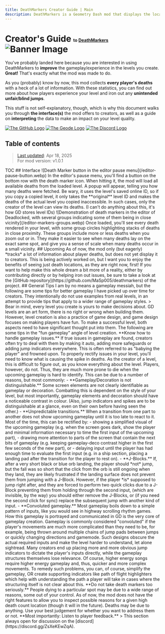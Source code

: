 ```yaml
---
title: DeathMarkers Creator Guide | Main
description: DeathMarkers is a Geometry Dash mod that displays the locations where other players have failed. This is a Guide for Level Creators on how to use the data to their advantage.
---
```


# Creator's Guide <span style="font-size:50%">to [DeathMarkers](https://geode-sdk.org/mods/freakyrobot.deathmarkers)</span><img alt="Banner Image" src="/banner.webp">

You've probably landed here because you are interested in using DeathMarkers to **improve** the gameplay/experience in the levels you create. **Great!** That's exactly what the mod was made to do.

As you (probably) know by now, this mod collects **every player's deaths** with a heck of a lot of information. With these statistics, you can find out more about how players experience your level and iron out any **unintended unfair/blind jumps**.

This stuff is not self-explanatory, though, which is why this document walks you through **the interface(s)** the mod offers to creators, as well as a guide on **interpreting** the data to make an impact on your level quality.

<div class="links">
<a name="GitHub" target="_blank" href="https://github.com/MaSp005/deathmarkers"><img alt="The GitHub Logo" src="/github.webp"></a>
<a name="Geode" target="_blank" href="https://geode-sdk.org/mods/freakyrobot.deathmarkers"><img alt="The Geode Logo" src="/geode.webp"></a>
<a name="Discord" target="_blank" href="https://discord.gg/hzDFNaNgCf"><img alt="The Discord Logo" src="/discord.webp"></a>
</div>

## Table of contents

> [Last updated](https://github.com/MaSp005/deathmarkers/commits/main/server/pages/index.md): Apr 18, 2025<br>For mod version: v1.0.1

<?>TOC

## Interface

![Death Marker button in the editor pause menu](/editor-pause-button.webp)

In the editor's pause menu, you'll find a button on the bottom row with the death marker icon. When hitting it, the mod will load all available deaths from the loaded level. A popup will appear, telling you how many deaths were fetched.

Be wary, it uses the level's saved online ID, so if you copy a copied level, it only takes the **original** level ID and makes the deaths of the actual level you copied inaccessible. In such cases, only the creator of the level can view its deaths. (I can't do anything about this, it's how GD stores level IDs)

![Demonstration of death markers in the editor of Deadlocked, with several groups indicating some of them being in close vicinity](/editor-markers-groups.webp)

Once loaded, you'll see every death rendered in your level, with some group circles highlighting stacks of deaths in close proximity. These groups include more or less deaths when you zoom out or in. They make it easier to see when many deaths lay on the exact same spot, and give you a sense of scale when many deaths occur in a small vicinity.

<!-- TODO: Abandon Vocab section, make entire sections for each topic directly
## Vocabulary

For the rest of the guide, we'll need to lay some ground rules about **vocabulary**. How each of these work together will be discussed later. This list is grouped by thematic relevance.

A **death** is the event of a player dying to an obstacle in the level. A **death location** is the location of that death and a **death marker** consists of said location along with other data. These are collected and can be displayed.

![Explanatory graphic on new/matched bests and setbacks](/bests-setbacks.webp)

A **new best** is a death in which the player reached their new highest progress. This implies that they have never seen that location before. A **matched best** is a death in which the player dies in the vicinity of their current best. 

A **setback** is a death in which the player dies significantly earlier than their current best. Setbacks can be split into two groups: **new setbacks** are the first time that a player has died at that location, but they have previously beat it the first time they encountered it. **Old setbacks** are players dying to a location which was a new best (or new setback) previously, despite having passed it before.

**Sightreading** is the practice of entirely (and confidently) predicting the upcoming gameplay by sight (or rhythmic anticipation) alone. Blind button spamming with no understanding of the gameplay is not sightreading. **Blind Jumps** are required inputs that are not reasonably able to be sightread, e.g. a jump instantly after landing a long fall or a transition that does not give enough time to examine the gameplay coming up.

![Overlay of two paths across a green-orb chain, demonstrating that the timing on the first orb impacts the trajectory and causing a sequence to be impossible](/anticipated-jumps.webp)

**Anticipated jumps** are a combination of inputs in which the first input can be hit at any timing with no direct consequences, and will still allow the second input to happen, but limit the timing window to one where death is guaranteed. These combinations can be of any length, where a slightly missed timing on the first input guarantees death at least by the last input.
-->

## Upcoming

As of now, the mod only (but eagerly) *tracks* a lot of information about player deaths, but does not yet display it to creators. This is being actively worked on, but I want you to enjoy the benefits of seeing just death locations, as they are right now, first!

If you want to help make this whole dream a bit more of a reality, either by contributing directly or by helping iron out issues, be sure to take a look at the [GitHub repository](https://github.com/MaSp005/deathmarkers) of the project. <span class="love"></span>

## General Tips

I am by no means a gameplay messiah, but the following are some tips for better gameplay I have picked up over time for creators. They intentionally do not use examples from real levels, in an attempt to provide tips that apply to a wider range of gameplay styles.

> Bear in mind, every level you create is yours to make decisions about. GD levels are an art form, there is no right or wrong when building them. However, level creation is also a practice of game design, and game design focuses on making players have fun. To make a successful level, both aspects need to have significant thought put into them. The following are some tips in the "fun gameplay" angle of level creation.

**Know how to handle gameplay issues.** If true issues in gameplay are found, creators often try to deal with them by making it auto, adding more safeguards or adding jump indicators everywhere. This is often referred to as "babying the player" and frowned upon. To properly rectify issues in your level, you'll need to know what is causing the spike in deaths. As the creator of a level, this is difficult to figure out, as you know everything about the level. Players, however, do not. Thus, they are much more prone to die when the upcoming gameplay is hard to identify. This can be due to a number of reasons, but most commonly:

- **Gameplay/Decoration is not distinguishable.** Some screen elements are not clearly identifiable as gameplay or decoration. Combatting this is dependent on the style of your level, but most importantly, gameplay elements and decoration should have a noticeable contrast in colour. (Also, jump indicators and spikes are to be distinguishable at a glance, even on their own before having seen the other.)

- **Unpredictable transitions.** When a transition from one part to another does not show upcoming gameplay until it is too late to react to it. Most of the time, this can be rectified by:

  - showing a simplified visual of the upcoming gameplay (e.g. when the screen goes dark, show the player and minimal information necessary to time the first input of the upcoming part),
  - drawing more attention to parts of the screen that contain the next bits of gameplay (e.g. keeping gameplay-deco contrast higher in the first few seconds of the new part), or
  - delaying input until the player has had enough time to evaluate the first input (e.g. in a ship section, placing a landing pad after the transition for the player to rest on).

- **J-Blocks.** If, after a very short black or blue orb landing, the player should *not* jump, but the fall was so short that the click from the orb is still ongoing when they land, they are likely frustrated if the landing surface does not prevent them from jumping with a J-Block. However, if the player *is* supposed to jump right after, and they are forced to perform two quick clicks due to a J-Block preventing them from holding through the second input, (which are invisible, by the way) you should either remove the J-Blocks, or (if you need the second click for sync) replace the subsequent jump with another kind of input.

- **Convoluted gameplay.** Most gameplay boils down to a simple pattern of inputs, like you would see in highway scrolling rhythm games. How this gameplay is portrayed and communicated in GD is the very core of gameplay creation. Gameplay is commonly considered "convoluted" if the player's movements are much more complicated than they need to be, for example, being thrown around multiple chains of jump pads between jumps or quickly changing directions and gamemode. Such designs obscure the actual required inputs and make the level harder to understand, let alone sightread. Many creators end up placing more and more obvious jump indicators to dictate the player's inputs directly, while the gameplay structures themselves lose relevance. Of course, higher energy songs require higher energy gameplay and, thus, quicker and more complex movements. To remedy such problems, you can, of course, simplify the gameplay, OR create supporting indicators like path of flight highlighters which help with understanding the path a player will take in cases where the structuring itself is not clear about this.

**Do not take death markers too seriously.** People dying to a particular spot may be due to a wide range of reasons, some out of your control. As of now, the mod does not have the right features to allow you to inspect possible reasons for a given high death count location (though it will in the future). Deaths may be due to anything. Use your best judgement for whether you want to address them or not. **Most importantly: Listen to player feedback.**

> This section always open for discussion on the [discord](https://discord.gg/ZsXeKEwZqA).
